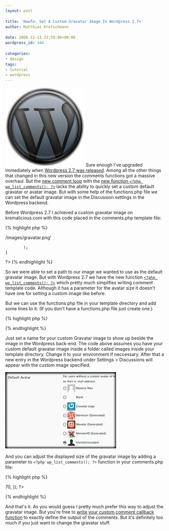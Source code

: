 ```yaml
---
layout: post

title: 'HowTo: Set A Custom Gravatar Image In Wordpress 2.7+'
author: Matthias Kretschmann

date: 2008-12-11 22:59:06+00:00
wordpress_id: 344

categories:
- design
tags:
- tutorial
- wordpress
---
```


![Wordpress Logo by kremalicious](/media/wordpress-logo.png)
Sure enough I've upgraded immediately when [Wordpress 2.7 was released](http://wordpress.org/development/2008/12/coltrane/). Among all the other things that changed in this new version the comments functions got a massive overhaul. But the [new comment loop](http://codex.wordpress.org/Migrating_Plugins_and_Themes_to_2.7/Enhanced_Comment_Display#The_Comments_Loop) with the [new function `<?php wp_list_comments(); ?>`](http://codex.wordpress.org/Template_Tags/wp_list_comments) lacks the ability to quickly set a custom default gravatar or avatar image. But with some help of the functions.php file we can set the default gravatar image in the Discussion settings in the Wordpress backend.

Before Wordpress 2.7 I achieved a custom gravatar image on kremalicious.com with this code placed in the comments.php template file:

{% highlight php %}
<?php
	if(function_exists('get_avatar')) {
        echo get_avatar(
				$comment,
				$size = '70',
				$default = '<?php bloginfo('template_directory'); ?>/images/gravatar.png'
			);
	}
?>
{% endhighlight %}

So we were able to set a path to our image we wanted to use as the default gravatar image. But with Wordpress 2.7 we have the new function [`<?php wp_list_comments(); ?>`](http://codex.wordpress.org/Template_Tags/wp_list_comments) which pretty much simplifies writing comment template code. Although it has a parameter for the avatar size it doesn't have one for setting a custom image like before.

But we can use the functions.php file in your template directory and add some lines to it: (If you don't have a functions.php file just create one.)

{% highlight php %}
<?php  
	function my_own_gravatar( $avatar_defaults ) {  
	    $myavatar = get_bloginfo('template_directory') . '/images/gravatar.png';  
	    $avatar_defaults[$myavatar] = 'GRAVATAR NAME DISPLAYED IN WORDPRESS';  
	    return $avatar_defaults;  
	}  
	add_filter( 'avatar_defaults', 'my_own_gravatar' );
?>
{% endhighlight %}



Just set a name for your custom Gravatar image to show up beside the image in the Wordpress back-end. The code above assumes you have your custom default gravatar image inside a folder called images inside your template directory. Change it to your environment if neccessary. After that a new entry in the Wordpress backend under Settings > Discussions will appear with the custom image specified:

![custom gravatar](/media/custom-gravatar.jpg)

And you can adjust the displayed size of the gravatar image by adding a parameter to `<?php wp_list_comments(); ?>` function in your comments.php file:


{% highlight php %}
<?php wp_list_comments(array('avatar_size'=>70, )); ?>
{% endhighlight %}



And that's it. As you would guess I pretty much prefer this way to adjust the gravatar image. But you're free to [write your custom comment callback function](http://clarktech.no-ip.com/wordpress/wordpress-27-comment-callback-function) to exactly define the output of the comments. But it's definitely too much if you just want to change the gravatar stuff.
